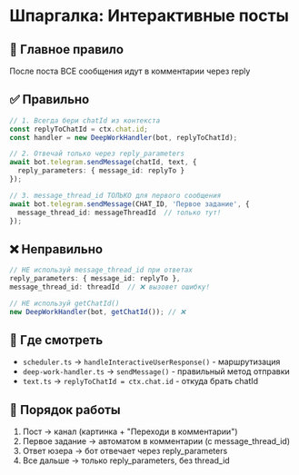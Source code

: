 # Шпаргалка: Интерактивные посты

## 🎯 Главное правило
После поста ВСЕ сообщения идут в комментарии через reply

## ✅ Правильно
```typescript
// 1. Всегда бери chatId из контекста
const replyToChatId = ctx.chat.id;
const handler = new DeepWorkHandler(bot, replyToChatId);

// 2. Отвечай только через reply_parameters
await bot.telegram.sendMessage(chatId, text, {
  reply_parameters: { message_id: replyTo }
});

// 3. message_thread_id ТОЛЬКО для первого сообщения
await bot.telegram.sendMessage(CHAT_ID, 'Первое задание', {
  message_thread_id: messageThreadId  // только тут!
});
```

## ❌ Неправильно
```typescript
// НЕ используй message_thread_id при ответах
reply_parameters: { message_id: replyTo },
message_thread_id: threadId  // ❌ вызовет ошибку!

// НЕ используй getChatId() 
new DeepWorkHandler(bot, getChatId()); // ❌
```

## 📂 Где смотреть
- `scheduler.ts` → `handleInteractiveUserResponse()` - маршрутизация
- `deep-work-handler.ts` → `sendMessage()` - правильный метод отправки
- `text.ts` → `replyToChatId = ctx.chat.id` - откуда брать chatId

## 🔄 Порядок работы
1. Пост → канал (картинка + "Переходи в комментарии")
2. Первое задание → автоматом в комментарии (с message_thread_id)
3. Ответ юзера → бот отвечает через reply_parameters
4. Все дальше → только reply_parameters, без thread_id